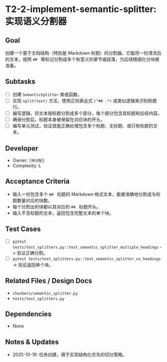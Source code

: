 # T2-2-implement-semantic-splitter: 实现语义分割器

## Goal
创建一个基于文档结构（特别是 Markdown 标题）的分割器。它能将一份清洗后的文本，按照 `## ` 等标记分割成多个有意义的章节或段落，为后续精细化分块做准备。

## Subtasks
- [ ] 创建 `SemanticSplitter` 类或函数。
- [ ] 实现 `split(text)` 方法，使用正则表达式 `(^## .*)` 或类似逻辑来识别标题行。
- [ ] 编写逻辑，将文本按标题分割成多个部分，每个部分包含其标题和后续内容。
- [ ] 确保分割后，标题本身被保留在对应块的开头。
- [ ] 编写单元测试，验证其能正确处理包含多个标题、无标题、或只有标题的文本。

## Developer
- Owner: `[待分配]`
- Complexity: L

## Acceptance Criteria
- 输入一份包含多个 `## ` 标题的 Markdown 格式文本，能被准确地分割成与标题数量对应的块数。
- 每个分割出的块都以其对应的 `## ` 标题开头。
- 输入不含标题的文本，返回包含完整文本的单个块。

## Test Cases
- [ ] `pytest tests/test_splitters.py::test_semantic_splitter_multiple_headings` -> 验证正确分割。
- [ ] `pytest tests/test_splitters.py::test_semantic_splitter_no_headings` -> 验证返回单个块。

## Related Files / Design Docs
- `chunkers/semantic_splitter.py`
- `tests/test_splitters.py`

## Dependencies
- None

## Notes & Updates
- 2025-10-19: 任务创建，用于实现结构化优先的切分策略。